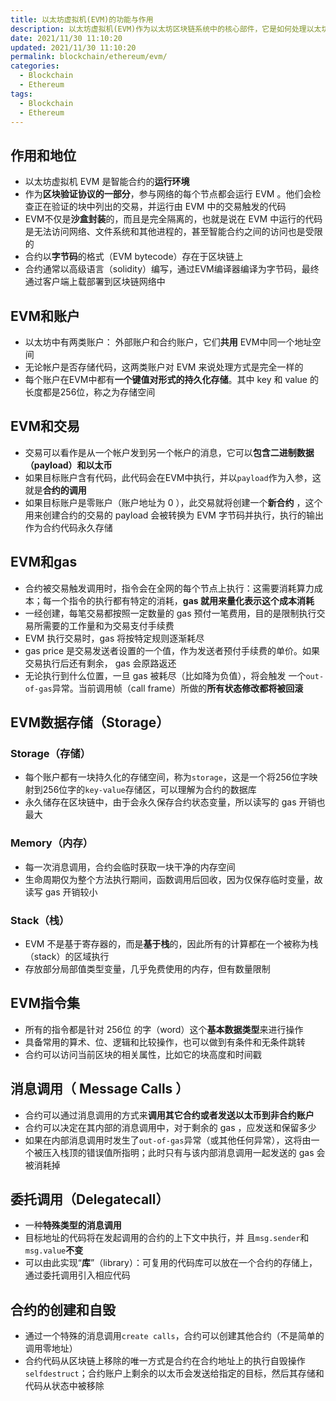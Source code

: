 ```yaml
---
title: 以太坊虚拟机(EVM)的功能与作用
description: 以太坊虚拟机(EVM)作为以太坊区块链系统中的核心部件，它是如何处理以太坊中的智能合约。拥有账户和交易、gas、存储和内存、栈、指令集、消息调用和委托调用等功能，是创建和自毁智能合约的基础。
date: 2021/11/30 11:10:20
updated: 2021/11/30 11:10:20
permalink: blockchain/ethereum/evm/
categories:
  - Blockchain
  - Ethereum
tags:
  - Blockchain
  - Ethereum
---
```


## 作用和地位

-   以太坊虚拟机 EVM 是智能合约的**运行环境**
-   作为**区块验证协议的一部分**，参与网络的每个节点都会运行 EVM 。他们会检查正在验证的块中列出的交易，并运行由 EVM 中的交易触发的代码
-   EVM不仅是**沙盒封装**的，而且是完全隔离的，也就是说在 EVM 中运行的代码是无法访问网络、文件系统和其他进程的，甚至智能合约之间的访问也是受限的
-   合约以**字节码**的格式（EVM bytecode）存在于区块链上
-   合约通常以高级语言（solidity）编写，通过EVM编译器编译为字节码，最终通过客户端上载部署到区块链网络中

## EVM和账户

-   以太坊中有两类账户： 外部账户和合约账户，它们**共用** EVM中同一个地址空间
-   无论帐户是否存储代码，这两类账户对 EVM 来说处理方式是完全一样的
-   每个账户在EVM中都有**一个键值对形式的持久化存储**。其中 key 和 value 的长度都是256位，称之为存储空间

## EVM和交易

-   交易可以看作是从一个帐户发到另一个帐户的消息，它可以**包含二进制数据（payload）和以太币**
-   如果目标账户含有代码，此代码会在EVM中执行，并以`payload`作为入参，这就是**合约的调用**
-   如果目标账户是零账户（账户地址为 0 ），此交易就将创建一个**新合约** ，这个用来创建合约的交易的 payload 会被转换为 EVM 字节码并执行，执行的输出作为合约代码永久存储

## EVM和gas

-   合约被交易触发调用时，指令会在全网的每个节点上执行：这需要消耗算力成本；每一个指令的执行都有特定的消耗，**gas 就用来量化表示这个成本消耗**
-   一经创建，每笔交易都按照一定数量的 gas 预付一笔费用，目的是限制执行交易所需要的工作量和为交易支付手续费
-   EVM 执行交易时，gas 将按特定规则逐渐耗尽
-   gas price 是交易发送者设置的一个值，作为发送者预付手续费的单价。如果交易执行后还有剩余， gas 会原路返还
-   无论执行到什么位置，一旦 gas 被耗尽（比如降为负值），将会触发 一个`out-of-gas`异常。当前调用帧（call frame）所做的**所有状态修改都将被回滚**

## EVM数据存储（Storage）

### Storage（存储）

-   每个账户都有一块持久化的存储空间，称为`storage`，这是一个将256位字映射到256位字的`key-value`存储区，可以理解为合约的数据库
-   永久储存在区块链中，由于会永久保存合约状态变量，所以读写的 gas 开销也最大

### Memory（内存）

-   每一次消息调用，合约会临时获取一块干净的内存空间
-   生命周期仅为整个方法执行期间，函数调用后回收，因为仅保存临时变量，故读写 gas 开销较小

### Stack（栈）

-   EVM 不是基于寄存器的，而是**基于栈**的，因此所有的计算都在一个被称为栈（stack）的区域执行
-   存放部分局部值类型变量，几乎免费使用的内存，但有数量限制

## EVM指令集

-   所有的指令都是针对 256位 的字（word）这个**基本数据类型**来进行操作
-   具备常用的算术、位、逻辑和比较操作，也可以做到有条件和无条件跳转
-   合约可以访问当前区块的相关属性，比如它的块高度和时间戳

## 消息调用（ Message Calls ）

-   合约可以通过消息调用的方式来**调用其它合约或者发送以太币到非合约账户**
-   合约可以决定在其内部的消息调用中，对于剩余的 gas ，应发送和保留多少
-   如果在内部消息调用时发生了`out-of-gas`异常（或其他任何异常），这将由一个被压入栈顶的错误值所指明；此时只有与该内部消息调用一起发送的 gas 会被消耗掉

## 委托调用（Delegatecall）

-   一种**特殊类型的消息调用**
-   目标地址的代码将在发起调用的合约的上下文中执行，并 且`msg.sender`和`msg.value`**不变**
-   可以由此实现“**库**”（library）：可复用的代码库可以放在一个合约的存储上，通过委托调用引入相应代码

## 合约的创建和自毁

-   通过一个特殊的消息调用`create calls`，合约可以创建其他合约（不是简单的调用零地址）
-   合约代码从区块链上移除的唯一方式是合约在合约地址上的执行自毁操作`selfdestruct`；合约账户上剩余的以太币会发送给指定的目标，然后其存储和代码从状态中被移除
